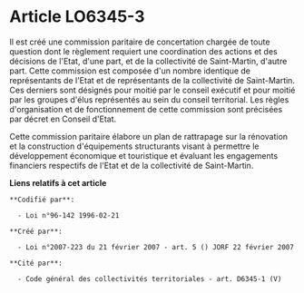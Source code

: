 # Article LO6345-3

Il est créé une commission paritaire de concertation chargée de toute question dont le règlement requiert une coordination
des actions et des décisions de l'Etat, d'une part, et de la collectivité de Saint-Martin, d'autre part. Cette commission est
composée d'un nombre identique de représentants de l'Etat et de représentants de la collectivité de Saint-Martin. Ces
derniers sont désignés pour moitié par le conseil exécutif et pour moitié par les groupes d'élus représentés au sein du
conseil territorial. Les règles d'organisation et de fonctionnement de cette commission sont précisées par décret en Conseil
d'Etat.

Cette commission paritaire élabore un plan de rattrapage sur la rénovation et la construction d'équipements structurants
visant à permettre le développement économique et touristique et évaluant les engagements financiers respectifs de l'Etat et
de la collectivité de Saint-Martin.

**Liens relatifs à cet article**

	**Codifié par**:

	  - Loi n°96-142 1996-02-21

	**Créé par**:

	  - Loi n°2007-223 du 21 février 2007 - art. 5 () JORF 22 février 2007

	**Cité par**:

	  - Code général des collectivités territoriales - art. D6345-1 (V)
